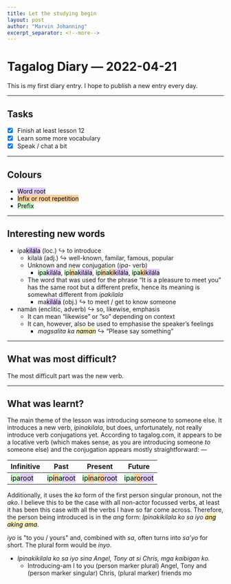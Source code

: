 ```yaml
---
title: Let the studying begin
layout: post
author: "Marvin Johanning"
excerpt_separator: <!--more-->
---
```


# Tagalog Diary — 2022-04-21
This is my first diary entry. I hope to publish a new entry every day. 
<!--more-->

---
## Tasks
- [x] Finish at least lesson 12
- [x] Learn some more vocabulary
- [x] Speak / chat a bit

---
## Colours
- <mark style="background: #D2B3FFA6;">Word root</mark> 
- <mark style="background: #FFB86CA6;">Infix or root repetition</mark> 
- <mark style="background: #BBFABBA6;">Prefix</mark> 

---
## Interesting new words
* ipa<mark style="background: #D2B3FFA6;">kilála</mark> (loc.) ↪ to introduce
	* kilalá (adj.) ↪ well-known, familar, famous, popular
	* Unknown and new conjugation (*ipa-* verb)
		* <mark style="background: #BBFABBA6;">ipa</mark><mark style="background: #D2B3FFA6;">kilála</mark>, <mark style="background: #BBFABBA6;">ip</mark><mark style="background: #FFB86CA6;">in</mark><mark style="background: #BBFABBA6;">a</mark><mark style="background: #D2B3FFA6;">kilála</mark>, <mark style="background: #BBFABBA6;">ip</mark><mark style="background: #FFB86CA6;">in</mark><mark style="background: #BBFABBA6;">a</mark><mark style="background: #FFB86CA6;">ki</mark><mark style="background: #D2B3FFA6;">kilála</mark>, <mark style="background: #BBFABBA6;">ipa</mark><mark style="background: #FFB86CA6;">ki</mark><mark style="background: #D2B3FFA6;">kilála</mark>
	* The word that was used for the phrase “It is a pleasure to meet you” has the same root but a different prefix, hence its meaning is somewhat different from *ipakilala*
		* ma<mark style="background: #D2B3FFA6;">kilála</mark> (obj.) ↪ to meet / get to know someone
* namán (enclitic, adverb) ↪ so, likewise, emphasis
	* It can mean “likewise” or ”so” depending on context
	* It can, however, also be used to emphasise the speaker’s feelings
		* <i>magsalita ka <mark style="background: #FFF3A3A6;">naman</mark></i> ↪ “Please say something”

---
## What was most difficult?
The most difficult part was the new verb. 

---
## What was learnt?
The main theme of the lesson was introducing someone to someone else. It introduces a new verb, *ipinakilala*, but does, unfortunately, not really introduce verb conjugations yet. According to tagalog.com, it appears to be a locative verb (which makes sense, as you are introducing someone _to_ someone else) and the conjugation appears mostly straightforward: —

| Infinitive | Past      | Present     | Future   |
| ---------- | --------- | ----------- | -------- |
| <mark style="background: #BBFABBA6;">ipa</mark><mark style="background: #D2B3FFA6;">root</mark>   | <mark style="background: #BBFABBA6;">i</mark><mark style="background: #BBFABBA6;">p</mark><mark style="background: #FFB86CA6;">in</mark><mark style="background: #BBFABBA6;">a</mark><mark style="background: #D2B3FFA6;">root</mark> | <mark style="background: #BBFABBA6;">ip</mark><mark style="background: #FFB86CA6;">in</mark><mark style="background: #BBFABBA6;">a</mark><mark style="background: #FFB86CA6;">ro</mark><mark style="background: #D2B3FFA6;">root</mark> | <mark style="background: #BBFABBA6;">ipa</mark><mark style="background: #FFB86CA6;">ro</mark><mark style="background: #D2B3FFA6;">root</mark> |

Additionally, it uses the _ko_ form of the first person singular pronoun, not the _ako_. I believe this to be the case with all non-actor focussed verbs, at least it has been this case with all the verbs I have so far come across. Therefore, the person being introduced is in the _ang_ form: <i>Ipinakikilala ko sa iyo <mark style="background: #FFF3A3A6;"><mark style="background: #FFF3A3A6;">ang</mark> aking ama</mark></i>.

_iyo_ is "to you / yours" and, combined with _sa_, often turns into _sa’yo_ for short. The plural form would be _inyo_.
- _Ipinakikilala ko sa iyo sina Angel, Tony at si Chris, mga kaibigan ko._
	- Introducing-am I to you (person marker plural) Angel, Tony and (person marker singular) Chris, (plural marker) friends mo
